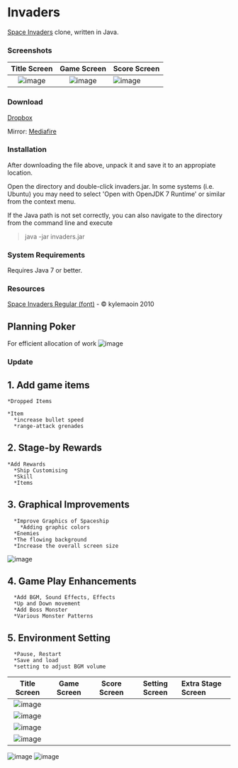 Invaders
=
[Space Invaders](http://en.wikipedia.org/wiki/Space_Invaders) clone, written in Java.

### Screenshots
 

Title Screen               |  Game Screen              | Score Screen
:-------------------------:|:-------------------------:|:---------
![image](https://user-images.githubusercontent.com/69495129/136980139-7ad6adab-3f11-4711-b0a6-341080aa3361.png)   |  ![image](https://user-images.githubusercontent.com/69495129/136980236-c5d9ef85-f09a-47a7-b9d9-948f7b624002.png)|![image](https://user-images.githubusercontent.com/69495129/136980681-93dcadaf-08cb-48d8-90c9-68c651a115c9.png)


### Download
[Dropbox](https://dl.dropboxusercontent.com/u/23829102/invaders.zip)

Mirror: [Mediafire](http://www.mediafire.com/download/kwv9s90j9i1o4kc/invaders.zip)

### Installation
After downloading the file above, unpack it and save it to an appropiate location.

Open the directory and double-click invaders.jar. In some systems (i.e. Ubuntu) you may need to select 'Open with OpenJDK 7 Runtime' or similar from the context menu.

If the Java path is not set correctly, you can also navigate to the directory from the command line and execute

>java -jar invaders.jar

### System Requirements
Requires Java 7 or better.

### Resources
[Space Invaders Regular (font)](http://www.fonts2u.com/space-invaders-regular.font) - &copy; kylemaoin 2010

## Planning Poker
 For efficient allocation of work
 ![image](https://user-images.githubusercontent.com/68143549/144363316-1b4ec466-cb5e-4b2c-97e4-772e044e68e0.png)

### Update
## 1. Add game items
    *Dropped Items
    
    *Item
      *increase bullet speed
      *range-attack grenades
## 2. Stage-by Rewards
    *Add Rewards 
      *Ship Customising
      *Skill
      *Items

## 3. Graphical Improvements
      *Improve Graphics of Spaceship
        *Adding graphic colors
      *Enemies
      *The flowing background
      *Increase the overall screen size
![image](https://user-images.githubusercontent.com/68143549/144364610-e006f33c-c2b8-42cb-9b27-225001db77af.png)
      

## 4. Game Play Enhancements
      *Add BGM, Sound Effects, Effects
      *Up and Down movement
      *Add Boss Monster
      *Various Monster Patterns

## 5. Environment Setting
      *Pause, Restart
      *Save and load
      *setting to adjust BGM volume
  Title Screen               |  Game Screen            | Score Screen | Setting Screen      | Extra Stage Screen
:-------------------------:|:-------------------------:|:--------------:|:--------------------:|:------------------
![image](https://user-images.githubusercontent.com/68143549/144365077-554af43a-8a32-4ceb-a712-b1fca2989f18.png)|
![image](https://user-images.githubusercontent.com/68143549/144365176-02292947-347d-42ec-9e22-bd3b1d54f5ae.png)|
![image](https://user-images.githubusercontent.com/68143549/144365312-970ef709-4ad8-48a5-aa2f-0166cb0edaf8.png)|
![image](https://user-images.githubusercontent.com/68143549/144365351-406effed-5221-41db-9888-7de899776005.png)|
![image](https://user-images.githubusercontent.com/68143549/144364710-a0a58efb-eccb-47f4-ac70-0ecac8098246.png)
![image](https://user-images.githubusercontent.com/68143549/144365547-3155302f-8a70-4cdf-83d4-5e56f683e88c.png)

